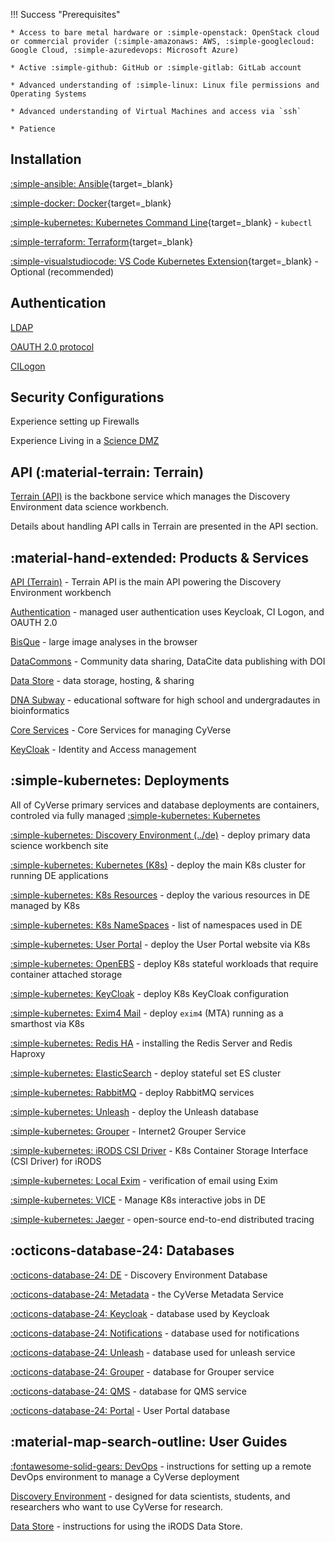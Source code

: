 !!! Success "Prerequisites"

    * Access to bare metal hardware or :simple-openstack: OpenStack cloud or commercial provider (:simple-amazonaws: AWS, :simple-googlecloud: Google Cloud, :simple-azuredevops: Microsoft Azure)

    * Active :simple-github: GitHub or :simple-gitlab: GitLab account

    * Advanced understanding of :simple-linux: Linux file permissions and Operating Systems

    * Advanced understanding of Virtual Machines and access via `ssh` 

    * Patience

## Installation

[:simple-ansible: Ansible](https://docs.ansible.com/ansible/latest/installation_guide/intro_installation.html){target=_blank}

[:simple-docker: Docker](https://docs.docker.com/engine/install/){target=_blank}

[:simple-kubernetes: Kubernetes Command Line](https://kubernetes.io/docs/tasks/tools/){target=_blank} - `kubectl`

[:simple-terraform: Terraform](https://developer.hashicorp.com/terraform/downloads){target=_blank}

[:simple-visualstudiocode: VS Code Kubernetes Extension](https://code.visualstudio.com/docs/azure/kubernetes){target=_blank} - Optional (recommended) 

## Authentication

[LDAP](https://en.wikipedia.org/wiki/Lightweight_Directory_Access_Protocol)

[OAUTH 2.0 protocol](https://www.rfc-editor.org/rfc/rfc6749)

[CILogon](https://www.cilogon.org/home)

## Security Configurations

Experience setting up Firewalls

Experience Living in a [Science DMZ](https://en.wikipedia.org/wiki/Science_DMZ_Network_Architecture)


## API (:material-terrain: Terrain)

[Terrain (API)](services/api_overview.md) is the backbone service which manages the Discovery Environment data science workbench. 

Details about handling API calls in Terrain are presented in the API section.

## :material-hand-extended: Products & Services

[API (Terrain)](api_overview.md) - Terrain API is the main API powering the Discovery Environment workbench

[Authentication](keycloak.md) - managed user authentication uses Keycloak, CI Logon, and OAUTH 2.0 

[BisQue](bisque.md) - large image analyses in the browser

[DataCommons](dc.md) - Community data sharing, DataCite data publishing with DOI

[Data Store](ds.md) - data storage, hosting, & sharing

[DNA Subway](dnasubway.md) - educational software for high school and undergradautes in bioinformatics

[Core Services](services_overview.md) - Core Services for managing CyVerse

[KeyCloak](keycloak.md) - Identity and Access management 

## :simple-kubernetes: Deployments

All of CyVerse primary services and database deployments are containers, controled via fully managed [:simple-kubernetes: Kubernetes](https://kubernetes.io/)

[:simple-kubernetes: Discovery Environment (../de)](../deployments/DiscoveryEnvironment.md) - deploy primary data science workbench site

[:simple-kubernetes: Kubernetes (K8s)](../deployments/kubernetes-deploy.md) - deploy the main K8s cluster for running DE applications

[:simple-kubernetes: K8s Resources](../deployments/k8s-resources.md) - deploy the various resources in DE managed by K8s

[:simple-kubernetes: K8s NameSpaces](../deployments/k8s-namespace.md) - list of namespaces used in DE

[:simple-kubernetes: User Portal](../deployments/userportal.md) - deploy the User Portal website via K8s

[:simple-kubernetes: OpenEBS](../deployments/openebs.md) - deploy K8s stateful workloads that require container attached storage

[:simple-kubernetes: KeyCloak](../deployments/keycloak.md) - deploy K8s KeyCloak configuration

[:simple-kubernetes: Exim4 Mail](../deployments/exim4.md) - deploy `exim4` (MTA) running as a smarthost via K8s

[:simple-kubernetes: Redis HA](../deployments/redis-ha.md) - installing the Redis Server and Redis Haproxy

[:simple-kubernetes: ElasticSearch](../deployments/elasticsearch.md) - deploy stateful set ES cluster

[:simple-kubernetes: RabbitMQ](../deployments/RabbitMQ.md) - deploy RabbitMQ services

[:simple-kubernetes: Unleash](../deployments/unleash.md) - deploy the Unleash database

[:simple-kubernetes: Grouper](../deployments/grouper.md) - Internet2 Grouper Service

[:simple-kubernetes: iRODS CSI Driver](../deployments/irods-csi-driver.md) - K8s Container Storage Interface (CSI Driver) for iRODS 

[:simple-kubernetes: Local Exim](../deployments/local-exim.md) - verification of email using Exim

[:simple-kubernetes: VICE](../deployments/vice.md) - Manage K8s interactive jobs in DE

[:simple-kubernetes: Jaeger](../deployments/jaeger.md) - open-source end-to-end distributed tracing

## :octicons-database-24: Databases

[:octicons-database-24: DE](../database/de-db.md) - Discovery Environment Database

[:octicons-database-24: Metadata](../database/metadata-db.md) - the CyVerse Metadata Service

[:octicons-database-24: Keycloak](../database/keycloak-db.md) - database used by Keycloak

[:octicons-database-24: Notifications](../database/notifications-db.md) - database used for notifications

[:octicons-database-24: Unleash](../database/unleash-db.md) - database used for unleash service

[:octicons-database-24: Grouper](../database/grouper-db.md) - database for Grouper service

[:octicons-database-24: QMS](../database/qms-db.md) - database for QMS service

[:octicons-database-24: Portal](../database/portal-db.md) - User Portal database

## :material-map-search-outline: User Guides

[:fontawesome-solid-gears: DevOps](../guides/devops.md) - instructions for setting up a remote DevOps environment to manage a CyVerse deployment

[Discovery Environment](../guides/de.md) - designed for data scientists, students, and researchers who want to use CyVerse for research.

[Data Store](../guides/ds.md) - instructions for using the iRODS Data Store.